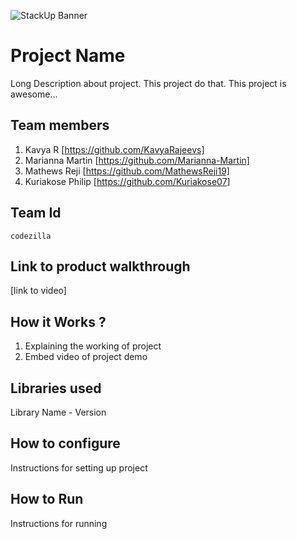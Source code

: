 ![StackUp Banner]([https://tinkerhub.frappe.cloud/files/stackup%20banner.jpeg])
# Project Name
Long Description about project. This project do that. This project is awesome...
## Team members
1. Kavya R [https://github.com/KavyaRajeevs]
2. Marianna Martin [https://github.com/Marianna-Martin]
3. Mathews Reji [https://github.com/MathewsReji19]
4. Kuriakose Philip [https://github.com/Kuriakose07]
## Team Id
```
codezilla
```
## Link to product walkthrough
[link to video]
## How it Works ?
1. Explaining the working of project
2. Embed video of project demo
## Libraries used
Library Name - Version
## How to configure
Instructions for setting up project
## How to Run
Instructions for running
